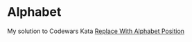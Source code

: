 # Alphabet

My solution to Codewars Kata [Replace With Alphabet Position](https://www.codewars.com/kata/546f922b54af40e1e90001da/train/cpp)
